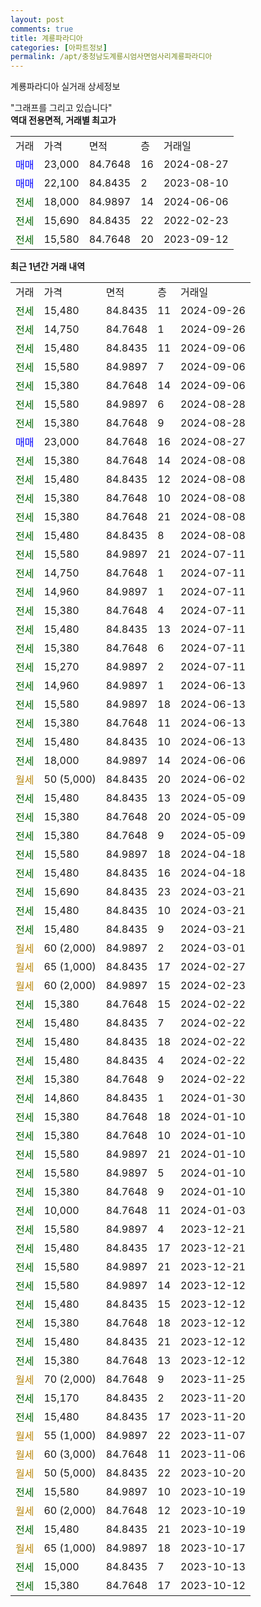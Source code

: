 ```yaml
---
layout: post
comments: true
title: 계룡파라디아
categories: [아파트정보]
permalink: /apt/충청남도계룡시엄사면엄사리계룡파라디아
---
```


계룡파라디아 실거래 상세정보

<script type="text/javascript">
  google.charts.load('current', {'packages':['line', 'corechart']});
  google.charts.setOnLoadCallback(drawChart);

  function drawChart() {
    var data = new google.visualization.DataTable();
    data.addColumn('date', '거래일');
    data.addColumn('number', "매매");
    data.addColumn('number', "전세");
    data.addColumn('number', "전매");

    data.addRows([[new Date(Date.parse("2024-09-26")), null, 15480, null], [new Date(Date.parse("2024-09-26")), null, 14750, null], [new Date(Date.parse("2024-09-06")), null, 15480, null], [new Date(Date.parse("2024-09-06")), null, 15580, null], [new Date(Date.parse("2024-09-06")), null, 15380, null], [new Date(Date.parse("2024-08-28")), null, 15580, null], [new Date(Date.parse("2024-08-28")), null, 15380, null], [new Date(Date.parse("2024-08-27")), 23000, null, null], [new Date(Date.parse("2024-08-08")), null, 15380, null], [new Date(Date.parse("2024-08-08")), null, 15480, null], [new Date(Date.parse("2024-08-08")), null, 15380, null], [new Date(Date.parse("2024-08-08")), null, 15380, null], [new Date(Date.parse("2024-08-08")), null, 15480, null], [new Date(Date.parse("2024-07-11")), null, 15580, null], [new Date(Date.parse("2024-07-11")), null, 14750, null], [new Date(Date.parse("2024-07-11")), null, 14960, null], [new Date(Date.parse("2024-07-11")), null, 15380, null], [new Date(Date.parse("2024-07-11")), null, 15480, null], [new Date(Date.parse("2024-07-11")), null, 15380, null], [new Date(Date.parse("2024-07-11")), null, 15270, null], [new Date(Date.parse("2024-06-13")), null, 14960, null], [new Date(Date.parse("2024-06-13")), null, 15580, null], [new Date(Date.parse("2024-06-13")), null, 15380, null], [new Date(Date.parse("2024-06-13")), null, 15480, null], [new Date(Date.parse("2024-06-06")), null, 18000, null], [new Date(Date.parse("2024-06-02")), null, null, null], [new Date(Date.parse("2024-05-09")), null, 15480, null], [new Date(Date.parse("2024-05-09")), null, 15380, null], [new Date(Date.parse("2024-05-09")), null, 15380, null], [new Date(Date.parse("2024-04-18")), null, 15580, null], [new Date(Date.parse("2024-04-18")), null, 15480, null], [new Date(Date.parse("2024-03-21")), null, 15690, null], [new Date(Date.parse("2024-03-21")), null, 15480, null], [new Date(Date.parse("2024-03-21")), null, 15480, null], [new Date(Date.parse("2024-03-01")), null, null, null], [new Date(Date.parse("2024-02-27")), null, null, null], [new Date(Date.parse("2024-02-23")), null, null, null], [new Date(Date.parse("2024-02-22")), null, 15380, null], [new Date(Date.parse("2024-02-22")), null, 15480, null], [new Date(Date.parse("2024-02-22")), null, 15480, null], [new Date(Date.parse("2024-02-22")), null, 15480, null], [new Date(Date.parse("2024-02-22")), null, 15380, null], [new Date(Date.parse("2024-01-30")), null, 14860, null], [new Date(Date.parse("2024-01-10")), null, 15380, null], [new Date(Date.parse("2024-01-10")), null, 15380, null], [new Date(Date.parse("2024-01-10")), null, 15580, null], [new Date(Date.parse("2024-01-10")), null, 15580, null], [new Date(Date.parse("2024-01-10")), null, 15380, null], [new Date(Date.parse("2024-01-03")), null, 10000, null], [new Date(Date.parse("2023-12-21")), null, 15580, null], [new Date(Date.parse("2023-12-21")), null, 15480, null], [new Date(Date.parse("2023-12-21")), null, 15580, null], [new Date(Date.parse("2023-12-12")), null, 15580, null], [new Date(Date.parse("2023-12-12")), null, 15480, null], [new Date(Date.parse("2023-12-12")), null, 15380, null], [new Date(Date.parse("2023-12-12")), null, 15480, null], [new Date(Date.parse("2023-12-12")), null, 15380, null], [new Date(Date.parse("2023-11-25")), null, null, null], [new Date(Date.parse("2023-11-20")), null, 15170, null], [new Date(Date.parse("2023-11-20")), null, 15480, null], [new Date(Date.parse("2023-11-07")), null, null, null], [new Date(Date.parse("2023-11-06")), null, null, null], [new Date(Date.parse("2023-10-20")), null, null, null], [new Date(Date.parse("2023-10-19")), null, 15580, null], [new Date(Date.parse("2023-10-19")), null, null, null], [new Date(Date.parse("2023-10-19")), null, 15480, null], [new Date(Date.parse("2023-10-17")), null, null, null], [new Date(Date.parse("2023-10-13")), null, 15000, null], [new Date(Date.parse("2023-10-12")), null, 15380, null]]);

    var options = {
      hAxis: {
        format: 'yyyy/MM/dd'
      },    
      lineWidth: 0,
      pointsVisible: true,    
      title: '최근 1년간 유형별 실거래가 분포',
      legend: { position: 'bottom' }
    };

    var formatter = new google.visualization.NumberFormat({pattern:'###,###'} );
    formatter.format(data, 1);
    formatter.format(data, 2);
    
    setTimeout(function() {
        var chart = new google.visualization.LineChart(document.getElementById('columnchart_material'));
        chart.draw(data, (options));
        document.getElementById('loading').style.display = 'none';
    }, 200);
  }
</script>


<div id="loading" style="z-index:20; display: block; margin-left: 0px">"그래프를 그리고 있습니다"</div>
<div id="columnchart_material" style="width: 95%; margin-left: 0px; display: block"></div>
<!-- contents start -->
<b>역대 전용면적, 거래별 최고가</b>
<table class="sortable">
    <tr>
      <td>거래</td>
      <td>가격</td>
      <td>면적</td>
      <td>층</td>
      <td>거래일</td>
    </tr>
        <tr>
          <td><a style="color: blue">매매</a></td>
          <td>23,000</td>
          <td>84.7648</td>
          <td>16</td>
          <td>2024-08-27</td>
        </tr>            <tr>
          <td><a style="color: blue">매매</a></td>
          <td>22,100</td>
          <td>84.8435</td>
          <td>2</td>
          <td>2023-08-10</td>
        </tr>        
        <tr>
              <td><a style="color: darkgreen">전세</a></td>
              <td>18,000</td>
              <td>84.9897</td>
              <td>14</td>
              <td>2024-06-06</td>
            </tr>            <tr>
              <td><a style="color: darkgreen">전세</a></td>
              <td>15,690</td>
              <td>84.8435</td>
              <td>22</td>
              <td>2022-02-23</td>
            </tr>            <tr>
              <td><a style="color: darkgreen">전세</a></td>
              <td>15,580</td>
              <td>84.7648</td>
              <td>20</td>
              <td>2023-09-12</td>
            </tr>        
    
</table>

<b>최근 1년간 거래 내역</b>

<table class="sortable">
    <tr>
      <td>거래</td>
      <td>가격</td>
      <td>면적</td>
      <td>층</td>
      <td>거래일</td>
    </tr>
    <tr>
      <td><a style="color: darkgreen">전세</a></td>
      <td>15,480</td>
      <td>84.8435</td>
      <td>11</td>
      <td>2024-09-26</td>
    </tr>          <tr>
      <td><a style="color: darkgreen">전세</a></td>
      <td>14,750</td>
      <td>84.7648</td>
      <td>1</td>
      <td>2024-09-26</td>
    </tr>          <tr>
      <td><a style="color: darkgreen">전세</a></td>
      <td>15,480</td>
      <td>84.8435</td>
      <td>11</td>
      <td>2024-09-06</td>
    </tr>          <tr>
      <td><a style="color: darkgreen">전세</a></td>
      <td>15,580</td>
      <td>84.9897</td>
      <td>7</td>
      <td>2024-09-06</td>
    </tr>          <tr>
      <td><a style="color: darkgreen">전세</a></td>
      <td>15,380</td>
      <td>84.7648</td>
      <td>14</td>
      <td>2024-09-06</td>
    </tr>          <tr>
      <td><a style="color: darkgreen">전세</a></td>
      <td>15,580</td>
      <td>84.9897</td>
      <td>6</td>
      <td>2024-08-28</td>
    </tr>          <tr>
      <td><a style="color: darkgreen">전세</a></td>
      <td>15,380</td>
      <td>84.7648</td>
      <td>9</td>
      <td>2024-08-28</td>
    </tr>          <tr>
      <td><a style="color: blue">매매</a></td>
      <td>23,000</td>
      <td>84.7648</td>
      <td>16</td>
      <td>2024-08-27</td>
    </tr>          <tr>
      <td><a style="color: darkgreen">전세</a></td>
      <td>15,380</td>
      <td>84.7648</td>
      <td>14</td>
      <td>2024-08-08</td>
    </tr>          <tr>
      <td><a style="color: darkgreen">전세</a></td>
      <td>15,480</td>
      <td>84.8435</td>
      <td>12</td>
      <td>2024-08-08</td>
    </tr>          <tr>
      <td><a style="color: darkgreen">전세</a></td>
      <td>15,380</td>
      <td>84.7648</td>
      <td>10</td>
      <td>2024-08-08</td>
    </tr>          <tr>
      <td><a style="color: darkgreen">전세</a></td>
      <td>15,380</td>
      <td>84.7648</td>
      <td>21</td>
      <td>2024-08-08</td>
    </tr>          <tr>
      <td><a style="color: darkgreen">전세</a></td>
      <td>15,480</td>
      <td>84.8435</td>
      <td>8</td>
      <td>2024-08-08</td>
    </tr>          <tr>
      <td><a style="color: darkgreen">전세</a></td>
      <td>15,580</td>
      <td>84.9897</td>
      <td>21</td>
      <td>2024-07-11</td>
    </tr>          <tr>
      <td><a style="color: darkgreen">전세</a></td>
      <td>14,750</td>
      <td>84.7648</td>
      <td>1</td>
      <td>2024-07-11</td>
    </tr>          <tr>
      <td><a style="color: darkgreen">전세</a></td>
      <td>14,960</td>
      <td>84.9897</td>
      <td>1</td>
      <td>2024-07-11</td>
    </tr>          <tr>
      <td><a style="color: darkgreen">전세</a></td>
      <td>15,380</td>
      <td>84.7648</td>
      <td>4</td>
      <td>2024-07-11</td>
    </tr>          <tr>
      <td><a style="color: darkgreen">전세</a></td>
      <td>15,480</td>
      <td>84.8435</td>
      <td>13</td>
      <td>2024-07-11</td>
    </tr>          <tr>
      <td><a style="color: darkgreen">전세</a></td>
      <td>15,380</td>
      <td>84.7648</td>
      <td>6</td>
      <td>2024-07-11</td>
    </tr>          <tr>
      <td><a style="color: darkgreen">전세</a></td>
      <td>15,270</td>
      <td>84.9897</td>
      <td>2</td>
      <td>2024-07-11</td>
    </tr>          <tr>
      <td><a style="color: darkgreen">전세</a></td>
      <td>14,960</td>
      <td>84.9897</td>
      <td>1</td>
      <td>2024-06-13</td>
    </tr>          <tr>
      <td><a style="color: darkgreen">전세</a></td>
      <td>15,580</td>
      <td>84.9897</td>
      <td>18</td>
      <td>2024-06-13</td>
    </tr>          <tr>
      <td><a style="color: darkgreen">전세</a></td>
      <td>15,380</td>
      <td>84.7648</td>
      <td>11</td>
      <td>2024-06-13</td>
    </tr>          <tr>
      <td><a style="color: darkgreen">전세</a></td>
      <td>15,480</td>
      <td>84.8435</td>
      <td>10</td>
      <td>2024-06-13</td>
    </tr>          <tr>
      <td><a style="color: darkgreen">전세</a></td>
      <td>18,000</td>
      <td>84.9897</td>
      <td>14</td>
      <td>2024-06-06</td>
    </tr>          <tr>
      <td><a style="color: darkgoldenrod">월세</a></td>
      <td>50 (5,000)</td>
      <td>84.8435</td>
      <td>20</td>
      <td>2024-06-02</td>
    </tr>          <tr>
      <td><a style="color: darkgreen">전세</a></td>
      <td>15,480</td>
      <td>84.8435</td>
      <td>13</td>
      <td>2024-05-09</td>
    </tr>          <tr>
      <td><a style="color: darkgreen">전세</a></td>
      <td>15,380</td>
      <td>84.7648</td>
      <td>20</td>
      <td>2024-05-09</td>
    </tr>          <tr>
      <td><a style="color: darkgreen">전세</a></td>
      <td>15,380</td>
      <td>84.7648</td>
      <td>9</td>
      <td>2024-05-09</td>
    </tr>          <tr>
      <td><a style="color: darkgreen">전세</a></td>
      <td>15,580</td>
      <td>84.9897</td>
      <td>18</td>
      <td>2024-04-18</td>
    </tr>          <tr>
      <td><a style="color: darkgreen">전세</a></td>
      <td>15,480</td>
      <td>84.8435</td>
      <td>16</td>
      <td>2024-04-18</td>
    </tr>          <tr>
      <td><a style="color: darkgreen">전세</a></td>
      <td>15,690</td>
      <td>84.8435</td>
      <td>23</td>
      <td>2024-03-21</td>
    </tr>          <tr>
      <td><a style="color: darkgreen">전세</a></td>
      <td>15,480</td>
      <td>84.8435</td>
      <td>10</td>
      <td>2024-03-21</td>
    </tr>          <tr>
      <td><a style="color: darkgreen">전세</a></td>
      <td>15,480</td>
      <td>84.8435</td>
      <td>9</td>
      <td>2024-03-21</td>
    </tr>          <tr>
      <td><a style="color: darkgoldenrod">월세</a></td>
      <td>60 (2,000)</td>
      <td>84.9897</td>
      <td>2</td>
      <td>2024-03-01</td>
    </tr>          <tr>
      <td><a style="color: darkgoldenrod">월세</a></td>
      <td>65 (1,000)</td>
      <td>84.8435</td>
      <td>17</td>
      <td>2024-02-27</td>
    </tr>          <tr>
      <td><a style="color: darkgoldenrod">월세</a></td>
      <td>60 (2,000)</td>
      <td>84.9897</td>
      <td>15</td>
      <td>2024-02-23</td>
    </tr>          <tr>
      <td><a style="color: darkgreen">전세</a></td>
      <td>15,380</td>
      <td>84.7648</td>
      <td>15</td>
      <td>2024-02-22</td>
    </tr>          <tr>
      <td><a style="color: darkgreen">전세</a></td>
      <td>15,480</td>
      <td>84.8435</td>
      <td>7</td>
      <td>2024-02-22</td>
    </tr>          <tr>
      <td><a style="color: darkgreen">전세</a></td>
      <td>15,480</td>
      <td>84.8435</td>
      <td>18</td>
      <td>2024-02-22</td>
    </tr>          <tr>
      <td><a style="color: darkgreen">전세</a></td>
      <td>15,480</td>
      <td>84.8435</td>
      <td>4</td>
      <td>2024-02-22</td>
    </tr>          <tr>
      <td><a style="color: darkgreen">전세</a></td>
      <td>15,380</td>
      <td>84.7648</td>
      <td>9</td>
      <td>2024-02-22</td>
    </tr>          <tr>
      <td><a style="color: darkgreen">전세</a></td>
      <td>14,860</td>
      <td>84.8435</td>
      <td>1</td>
      <td>2024-01-30</td>
    </tr>          <tr>
      <td><a style="color: darkgreen">전세</a></td>
      <td>15,380</td>
      <td>84.7648</td>
      <td>18</td>
      <td>2024-01-10</td>
    </tr>          <tr>
      <td><a style="color: darkgreen">전세</a></td>
      <td>15,380</td>
      <td>84.7648</td>
      <td>10</td>
      <td>2024-01-10</td>
    </tr>          <tr>
      <td><a style="color: darkgreen">전세</a></td>
      <td>15,580</td>
      <td>84.9897</td>
      <td>21</td>
      <td>2024-01-10</td>
    </tr>          <tr>
      <td><a style="color: darkgreen">전세</a></td>
      <td>15,580</td>
      <td>84.9897</td>
      <td>5</td>
      <td>2024-01-10</td>
    </tr>          <tr>
      <td><a style="color: darkgreen">전세</a></td>
      <td>15,380</td>
      <td>84.7648</td>
      <td>9</td>
      <td>2024-01-10</td>
    </tr>          <tr>
      <td><a style="color: darkgreen">전세</a></td>
      <td>10,000</td>
      <td>84.7648</td>
      <td>11</td>
      <td>2024-01-03</td>
    </tr>          <tr>
      <td><a style="color: darkgreen">전세</a></td>
      <td>15,580</td>
      <td>84.9897</td>
      <td>4</td>
      <td>2023-12-21</td>
    </tr>          <tr>
      <td><a style="color: darkgreen">전세</a></td>
      <td>15,480</td>
      <td>84.8435</td>
      <td>17</td>
      <td>2023-12-21</td>
    </tr>          <tr>
      <td><a style="color: darkgreen">전세</a></td>
      <td>15,580</td>
      <td>84.9897</td>
      <td>21</td>
      <td>2023-12-21</td>
    </tr>          <tr>
      <td><a style="color: darkgreen">전세</a></td>
      <td>15,580</td>
      <td>84.9897</td>
      <td>14</td>
      <td>2023-12-12</td>
    </tr>          <tr>
      <td><a style="color: darkgreen">전세</a></td>
      <td>15,480</td>
      <td>84.8435</td>
      <td>15</td>
      <td>2023-12-12</td>
    </tr>          <tr>
      <td><a style="color: darkgreen">전세</a></td>
      <td>15,380</td>
      <td>84.7648</td>
      <td>18</td>
      <td>2023-12-12</td>
    </tr>          <tr>
      <td><a style="color: darkgreen">전세</a></td>
      <td>15,480</td>
      <td>84.8435</td>
      <td>21</td>
      <td>2023-12-12</td>
    </tr>          <tr>
      <td><a style="color: darkgreen">전세</a></td>
      <td>15,380</td>
      <td>84.7648</td>
      <td>13</td>
      <td>2023-12-12</td>
    </tr>          <tr>
      <td><a style="color: darkgoldenrod">월세</a></td>
      <td>70 (2,000)</td>
      <td>84.7648</td>
      <td>9</td>
      <td>2023-11-25</td>
    </tr>          <tr>
      <td><a style="color: darkgreen">전세</a></td>
      <td>15,170</td>
      <td>84.8435</td>
      <td>2</td>
      <td>2023-11-20</td>
    </tr>          <tr>
      <td><a style="color: darkgreen">전세</a></td>
      <td>15,480</td>
      <td>84.8435</td>
      <td>17</td>
      <td>2023-11-20</td>
    </tr>          <tr>
      <td><a style="color: darkgoldenrod">월세</a></td>
      <td>55 (1,000)</td>
      <td>84.9897</td>
      <td>22</td>
      <td>2023-11-07</td>
    </tr>          <tr>
      <td><a style="color: darkgoldenrod">월세</a></td>
      <td>60 (3,000)</td>
      <td>84.7648</td>
      <td>11</td>
      <td>2023-11-06</td>
    </tr>          <tr>
      <td><a style="color: darkgoldenrod">월세</a></td>
      <td>50 (5,000)</td>
      <td>84.8435</td>
      <td>22</td>
      <td>2023-10-20</td>
    </tr>          <tr>
      <td><a style="color: darkgreen">전세</a></td>
      <td>15,580</td>
      <td>84.9897</td>
      <td>10</td>
      <td>2023-10-19</td>
    </tr>          <tr>
      <td><a style="color: darkgoldenrod">월세</a></td>
      <td>60 (2,000)</td>
      <td>84.7648</td>
      <td>12</td>
      <td>2023-10-19</td>
    </tr>          <tr>
      <td><a style="color: darkgreen">전세</a></td>
      <td>15,480</td>
      <td>84.8435</td>
      <td>21</td>
      <td>2023-10-19</td>
    </tr>          <tr>
      <td><a style="color: darkgoldenrod">월세</a></td>
      <td>65 (1,000)</td>
      <td>84.9897</td>
      <td>18</td>
      <td>2023-10-17</td>
    </tr>          <tr>
      <td><a style="color: darkgreen">전세</a></td>
      <td>15,000</td>
      <td>84.8435</td>
      <td>7</td>
      <td>2023-10-13</td>
    </tr>          <tr>
      <td><a style="color: darkgreen">전세</a></td>
      <td>15,380</td>
      <td>84.7648</td>
      <td>17</td>
      <td>2023-10-12</td>
    </tr>      </table>
<!-- contents end -->    

